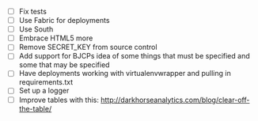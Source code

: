 - [ ] Fix tests
- [ ] Use Fabric for deployments
- [ ] Use South
- [ ] Embrace HTML5 more
- [ ] Remove SECRET_KEY from source control
- [ ] Add support for BJCPs idea of some things that must be specified and some that may be specified
- [ ] Have deployments working with virtualenvwrapper and pulling in requirements.txt
- [ ] Set up a logger
- [ ] Improve tables with this: http://darkhorseanalytics.com/blog/clear-off-the-table/

